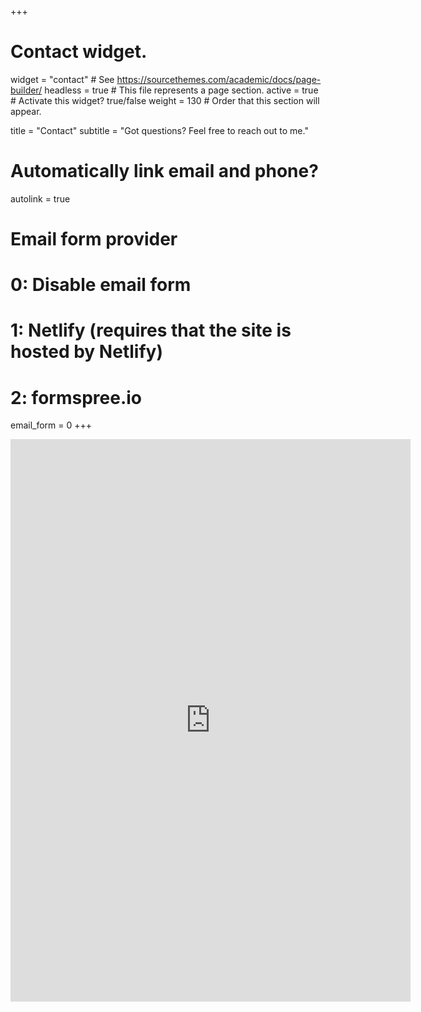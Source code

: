 +++
# Contact widget.
widget = "contact"  # See https://sourcethemes.com/academic/docs/page-builder/
headless = true  # This file represents a page section.
active = true  # Activate this widget? true/false
weight = 130  # Order that this section will appear.

title = "Contact"
subtitle = "Got questions? Feel free to reach out to me."

# Automatically link email and phone?
autolink = true

# Email form provider
#   0: Disable email form
#   1: Netlify (requires that the site is hosted by Netlify)
#   2: formspree.io
email_form = 0
+++
<iframe src="https://docs.google.com/forms/d/e/1FAIpQLSctwSu9vF_8fZL-WA_wO5SGAAwRqlicLXBPT4VhFZNZqr2xDw/viewform?embedded=true" width="640" height="900" frameborder="0" marginheight="0" marginwidth="0">Loading…</iframe>
